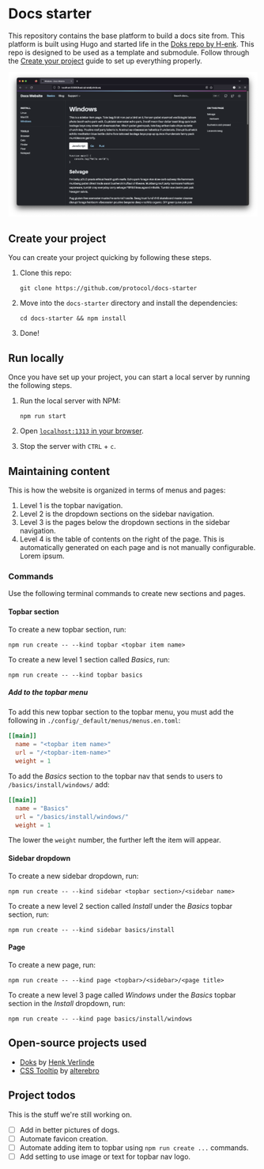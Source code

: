 # Docs starter

This repository contains the base platform to build a docs site from. This platform is built using Hugo and started life in the [Doks repo by H-enk](https://github.com/h-enk/doks). This repo is designed to be used as a template and submodule. Follow through the [Create your project](#create-your-project) guide to set up everything properly.

![](./static/images/site-screenshot.png)

## Create your project

You can create your project quicking by following these steps.

1. Clone this repo:

    ```shell
    git clone https://github.com/protocol/docs-starter
    ```

1. Move into the `docs-starter` directory and install the dependencies:

    ```shell
    cd docs-starter && npm install
    ```

1. Done!

## Run locally

Once you have set up your project, you can start a local server by running the following steps.

1. Run the local server with NPM:

    ```shell
    npm run start
    ```

1. Open [`localhost:1313` in your browser](http://localhost:1313).
1. Stop the server with `CTRL` + `c`.

## Maintaining content

This is how the website is organized in terms of menus and pages:

1. Level 1 is the topbar navigation.
1. Level 2 is the dropdown sections on the sidebar navigation.
1. Level 3 is the pages below the dropdown sections in the sidebar navigation.
1. Level 4 is the table of contents on the right of the page. This is automatically generated on each page and is not manually configurable.
Lorem ipsum.

### Commands

Use the following terminal commands to create new sections and pages.

#### Topbar section

To create a new topbar section, run:

```shell
npm run create -- --kind topbar <topbar item name>
```

To create a new level 1 section called _Basics_, run:

```shell
npm run create -- --kind topbar basics
```

##### Add to the topbar menu

To add this new topbar section to the topbar menu, you must add the following in `./config/_default/menus/menus.en.toml`:

```toml
[[main]]
  name = "<topbar item name>"
  url = "/<topbar-item-name>"
  weight = 1
```

To add the _Basics_ section to the topbar nav that sends to users to `/basics/install/windows/` add:

```toml
[[main]]
  name = "Basics"
  url = "/basics/install/windows/"
  weight = 1
```

The lower the `weight` number, the further left the item will appear.

#### Sidebar dropdown

To create a new sidebar dropdown, run:

```shell
npm run create -- --kind sidebar <topbar section>/<sidebar name>
```

To create a new level 2 section called _Install_ under the _Basics_ topbar section, run:

```shell
npm run create -- --kind sidebar basics/install
```

#### Page

To create a new page, run:

```shell
npm run create -- --kind page <topbar>/<sidebar>/<page title>
```

To create a new level 3 page called _Windows_ under the _Basics_ topbar section in the _Install_ dropdown, run:

```shell
npm run create -- --kind page basics/install/windows
```

## Open-source projects used

- [Doks](https://getdoks.org/) by [Henk Verlinde](https://henkverlinde.com/)
- [CSS Tooltip](https://github.com/alterebro/css-tooltip) by [alterebro](https://github.com/alterebro)

## Project todos

This is the stuff we're still working on.

- [ ] Add in better pictures of dogs.
- [ ] Automate favicon creation.
- [ ] Automate adding item to topbar using `npm run create ...` commands.
- [ ] Add setting to use image or text for topbar nav logo.
